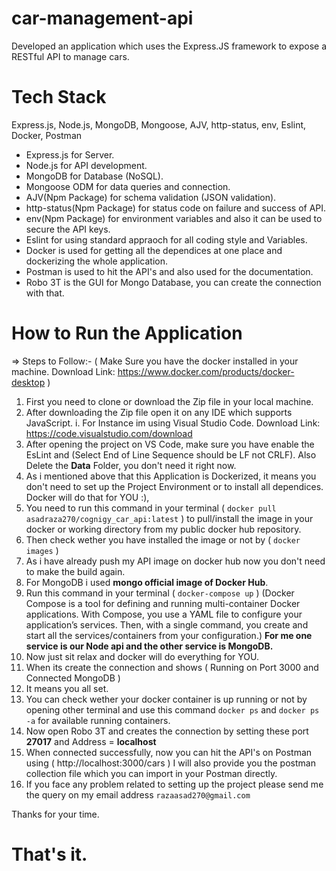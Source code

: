 # car-management-api
Developed an application which uses the Express.JS framework to expose a RESTful API to manage cars.

# Tech Stack 
Express.js, Node.js, MongoDB, Mongoose, AJV, http-status, env, Eslint, Docker, Postman

- Express.js for Server.
- Node.js for API development.
- MongoDB for Database (NoSQL).
- Mongoose ODM for data queries and connection.
- AJV(Npm Package) for schema validation (JSON validation).
- http-status(Npm Package) for status code on failure and success of API.
- env(Npm Package) for environment variables and also it can be used to secure the API keys.
- Eslint for using standard appraoch for all coding style and Variables. 
- Docker is used for getting all the dependices at one place and dockerizing the whole application.
- Postman is used to hit the API's and also used for the documentation.
- Robo 3T is the GUI for Mongo Database, you can create the connection with that.

# How to Run the Application

=> Steps to Follow:-
( Make Sure you have the docker installed in your machine. Download Link: https://www.docker.com/products/docker-desktop )

1. First you need to clone or download the Zip file in your local machine.
2. After downloading the Zip file open it on any IDE which supports JavaScript.
   i. For Instance im using Visual Studio Code. Download Link: https://code.visualstudio.com/download 
3. After opening the project on VS Code, make sure you have enable the EsLint and (Select End of Line Sequence should be LF not CRLF). Also Delete the **Data** Folder, you don't    need it right now.
4. As i mentioned above that this Application is Dockerized, it means you don't need to set up the Project Environment or to install all dependices.
   Docker will do that for YOU :), 
5. You need to run this command in your terminal ( `docker pull asadraza270/cognigy_car_api:latest` ) to pull/install the image in your docker or working directory                    from my public docker hub repository.
6. Then check wether you have installed the image or not by ( `docker images` )
7. As i have already push my API image on docker hub now you don't need to make the build again.
8. For MongoDB i used **mongo official image of Docker Hub**.
9. Run this command in your terminal ( `docker-compose up` )
   (Docker Compose is a tool for defining and running multi-container Docker applications. With Compose, you use a YAML file to configure your application’s services.               Then, with a single command, you create and start all the services/containers from your configuration.)
    **For me one service is our Node api and the other service is MongoDB.**
10. Now just sit relax and docker will do everything for YOU.
11. When its create the connection and shows ( Running on Port 3000 and Connected MongoDB )
12. It means you all set.
13. You can check wether your docker container is up running or not by opening other terminal and use this command `docker ps` and `docker ps -a` for available                       running  containers.
14. Now open Robo 3T and creates the connection by setting these port **27017** and Address = **localhost**
15. When connected successfully, now you can hit the API's on Postman using ( http://localhost:3000/cars )
    I will also provide you the postman collection file which you can import in your Postman directly.
16. If you face any problem related to setting up the project please send me the query on my email address `razaasad270@gmail.com`   

Thanks for your time.
   
# That's it.
    
